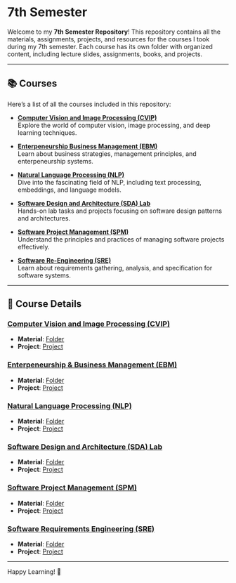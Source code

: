 # 7th Semester

Welcome to my **7th Semester Repository**! This repository contains all the materials, assignments, projects, and resources for the courses I took during my 7th semester. Each course has its own folder with organized content, including lecture slides, assignments, books, and projects.

---

## 📚 Courses

Here’s a list of all the courses included in this repository:

- [**Computer Vision and Image Processing (CVIP)**](#computer-vision-and-image-processing-cvip)  
  Explore the world of computer vision, image processing, and deep learning techniques.

- [**Enterpeneurship Business Management (EBM)**](#enterpeneurship-business-management-ebm)  
  Learn about business strategies, management principles, and enterpeneurship systems.

- [**Natural Language Processing (NLP)**](#natural-language-processing-nlp)  
  Dive into the fascinating field of NLP, including text processing, embeddings, and language models.

- [**Software Design and Architecture (SDA) Lab**](#software-design-and-architecture-sda-lab)  
  Hands-on lab tasks and projects focusing on software design patterns and architectures.

- [**Software Project Management (SPM)**](#software-project-management-spm)  
  Understand the principles and practices of managing software projects effectively.

- [**Software Re-Engineering (SRE)**](#software-requirements-engineering-sre)  
  Learn about requirements gathering, analysis, and specification for software systems.

---

## 📂 Course Details

### [Computer Vision and Image Processing (CVIP)](#computer-vision-and-image-processing-cvip)

- **Material**: [Folder](/CVIP)
- **Project**: [Project](https://github.com/phoenixlibbi/CVIP)

### [Enterpeneurship & Business Management (EBM)](#enterpeneurship-business-management-ebm)

- **Material**: [Folder](/EBM)
- **Project**: [Project](/EBM/Project%20Presentation)

### [Natural Language Processing (NLP)](#natural-language-processing-nlp)

- **Material**: [Folder](/NLP)
- **Project**: [Project](/NLP/Project/)

### [Software Design and Architecture (SDA) Lab](#software-design-and-architecture-sda-lab)

- **Material**: [Folder](/SDA%20Lab)
- **Project**: [Project](https://github.com/WaliMuhammadAhmad/bloodDonation)

### [Software Project Management (SPM)](#software-project-management-spm)

- **Material**: [Folder](/SPM)
- **Project**: [Project](/SPM/Project/)

### [Software Requirements Engineering (SRE)](#software-requirements-engineering-sre)

- **Material**: [Folder](/SRE)
- **Project**: [Project](/SRE/Presentation/Re-architecting.pptx)

---

Happy Learning! 🚀
